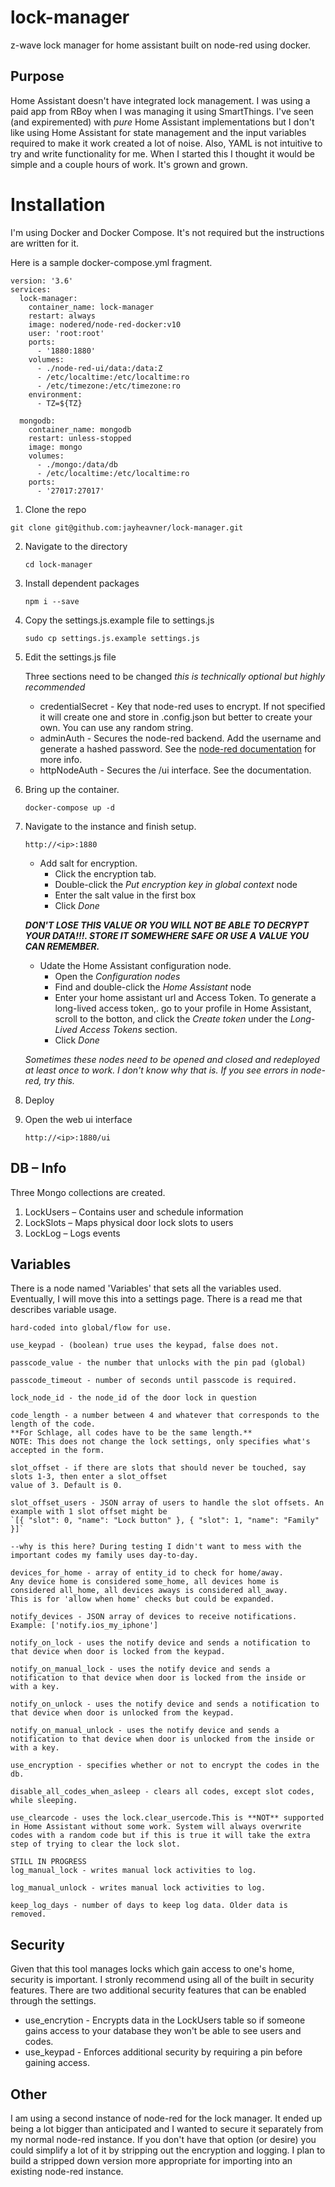 # lock-manager
z-wave lock manager for home assistant built on node-red using docker.

## Purpose
Home Assistant doesn't have integrated lock management. I was using a paid app from RBoy when I was managing it using SmartThings. I've seen (and expiremented) with *pure* Home Assistant implementations but I don't like using Home Assistant for state management and the input variables required to make it work created a lot of noise. Also, YAML is not intuitive to try and write functionality for me. When I started this I thought it would be simple and a couple hours of work. It's grown and grown.
# Installation
I'm using Docker and Docker Compose. It's not required but the instructions are written for it.

Here is a sample docker-compose.yml fragment. 

```
version: '3.6'
services:
  lock-manager:
    container_name: lock-manager
    restart: always
    image: nodered/node-red-docker:v10
    user: 'root:root'
    ports:
      - '1880:1880'
    volumes:
      - ./node-red-ui/data:/data:Z
      - /etc/localtime:/etc/localtime:ro
      - /etc/timezone:/etc/timezone:ro
    environment:
      - TZ=${TZ}
  
  mongodb:
    container_name: mongodb
    restart: unless-stopped
    image: mongo
    volumes:
      - ./mongo:/data/db
      - /etc/localtime:/etc/localtime:ro
    ports:
      - '27017:27017'
```

1. Clone the repo
```
git clone git@github.com:jayheavner/lock-manager.git
```
2. Navigate to the directory
   ```
   cd lock-manager
   ```

3. Install dependent packages
   ```
   npm i --save

4. Copy the settings.js.example file to settings.js
   ```
   sudo cp settings.js.example settings.js
   ```

5. Edit the settings.js file

   Three sections need to be changed *this is technically optional but highly recommended*
   - credentialSecret - Key that node-red uses to encrypt. If not specified it will create one and store in
   .config.json but better to create your own. You can use any random string.
   - adminAuth - Secures the node-red backend. Add the username and generate a hashed password. See the [node-red documentation](https://nodered.org/docs/user-guide/runtime/securing-node-red) for more info.
   - httpNodeAuth - Secures the /ui interface. See the documentation.
   
6. Bring up the container.
   ```
   docker-compose up -d
   ```
7. Navigate to the instance and finish setup.
   ```
   http://<ip>:1880
   ```
   - Add salt for encryption.
     - Click the encryption tab.
     - Double-click the *Put encryption key in global context* node
     - Enter the salt value in the first box
     - Click *Done*
    
   **_DON'T LOSE THIS VALUE OR YOU WILL NOT BE ABLE TO DECRYPT YOUR DATA!!!. STORE IT SOMEWHERE SAFE OR USE A VALUE YOU CAN REMEMBER._**

   - Udate the Home Assistant configuration node.
     - Open the *Configuration nodes*
     - Find and double-click the *Home Assistant* node
     - Enter your home assistant url and Access Token. To generate a long-lived access token,. go to your profile in Home Assistant, scroll to the botton, and click the *Create token* under the *Long-Lived Access Tokens* section.
     - Click *Done*
     
   *Sometimes these nodes need to be opened and closed and redeployed at least once to work. I don't know why that is. If you see
   errors in node-red, try this.*

8. Deploy

9. Open the web ui interface
   ```
   http://<ip>:1880/ui

## DB – Info
Three Mongo collections are created.
1.	LockUsers – Contains user and schedule information
2.	LockSlots – Maps physical door lock slots to users
3.	LockLog – Logs events

## Variables
There is a node named 'Variables' that sets all the variables used. Eventually, I will move this into a settings page. There is a read me that describes variable usage. 

```This sets all variables that would otherwise be 
hard-coded into global/flow for use.

use_keypad - (boolean) true uses the keypad, false does not.

passcode_value - the number that unlocks with the pin pad (global)

passcode_timeout - number of seconds until passcode is required.

lock_node_id - the node_id of the door lock in question

code_length - a number between 4 and whatever that corresponds to the length of the code.
**For Schlage, all codes have to be the same length.**
NOTE: This does not change the lock settings, only specifies what's accepted in the form.

slot_offset - if there are slots that should never be touched, say slots 1-3, then enter a slot_offset
value of 3. Default is 0.

slot_offset_users - JSON array of users to handle the slot offsets. An example with 1 slot offset might be
`[{ "slot": 0, "name": "Lock button" }, { "slot": 1, "name": "Family" }]`

--why is this here? During testing I didn't want to mess with the important codes my family uses day-to-day.

devices_for_home - array of entity_id to check for home/away. 
Any device home is considered some_home, all devices home is considered all_home, all devices aways is considered all_away.
This is for 'allow when home' checks but could be expanded.

notify_devices - JSON array of devices to receive notifications. Example: ['notify.ios_my_iphone']

notify_on_lock - uses the notify device and sends a notification to that device when door is locked from the keypad.

notify_on_manual_lock - uses the notify device and sends a notification to that device when door is locked from the inside or with a key.

notify_on_unlock - uses the notify device and sends a notification to that device when door is unlocked from the keypad.

notify_on_manual_unlock - uses the notify device and sends a notification to that device when door is unlocked from the inside or with a key.

use_encryption - specifies whether or not to encrypt the codes in the db.

disable_all_codes_when_asleep - clears all codes, except slot codes, while sleeping. 

use_clearcode - uses the lock.clear_usercode.This is **NOT** supported in Home Assistant without some work. System will always overwrite
codes with a random code but if this is true it will take the extra step of trying to clear the lock slot.

STILL IN PROGRESS
log_manual_lock - writes manual lock activities to log.

log_manual_unlock - writes manual lock activities to log.

keep_log_days - number of days to keep log data. Older data is removed.
```
## Security
Given that this tool manages locks which gain access to one's home, security is important. I stronly recommend using all of the built in security features. There are two additional security features that can be enabled through the settings.
  - use_encrytion - Encrypts data in the LockUsers table so if someone gains access to your database they won't be able to see users and codes.
  - use_keypad - Enforces additional security by requiring a pin before gaining access.
  
## Other
I am using a second instance of node-red for the lock manager. It ended up being a lot bigger than anticipated and I wanted to secure it separately from my normal node-red instance. If you don't have that option (or desire) you could simplify a lot of it by stripping out the encryption and logging. I plan to build a stripped down version more appropriate for importing into an existing node-red instance.
